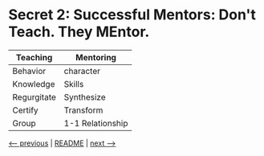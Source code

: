 # Secret  2: Successful Mentors: Don't Teach.  They MEntor.

|Teaching             |     Mentoring       |
|---------------------|---------------------|
|Behavior             | character |
|Knowledge            | Skills |
|Regurgitate          | Synthesize   |
|Certify              |  Transform   |
|Group                |  1-1 Relationship |

[<-- previous](01.md) | [README](README.md) | [next -->](03.md)
